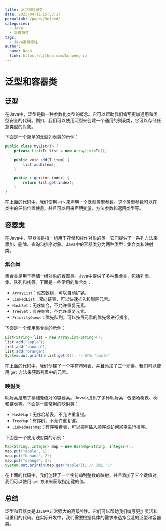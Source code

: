 ```yaml
---
title: 泛型和容器类
date: 2023-04-11 15:53:17
permalink: /pages/9e1bed/
categories:
  - Java
  - 高级特性
tags:
  - Java高级特性
author: 
  name: Noah
  link: https://github.com/kunpeng-io
---
```

# 泛型和容器类

## 泛型

在Java中，泛型是指一种参数化类型的概念。它可以帮助我们编写更加通用和类型安全的代码。例如，我们可以使用泛型来创建一个通用的列表类，它可以存储任意类型的对象。

下面是一个简单的泛型列表类的示例：

```java
public class MyList<T> {
    private List<T> list = new ArrayList<T>();

    public void add(T item) {
        list.add(item);
    }

    public T get(int index) {
        return list.get(index);
    }
}
```

在上面的代码中，我们使用 `<T>` 来声明一个泛型类型参数。这个类型参数可以在类中的任何位置使用，并且可以用来声明变量、方法参数和返回类型等。

## 容器类

在Java中，容器类是指一组用于存储和操作对象的类。它们提供了一系列方法来添加、删除、查询和排序对象。Java中的容器类分为两种类型：集合类和映射类。

### 集合类

集合类是用于存储一组对象的容器类。Java中提供了多种集合类，包括列表、集、队列和栈等。下面是一些常用的集合类：

- `ArrayList`：动态数组，可以自动扩容。
- `LinkedList`：双向链表，可以快速插入和删除元素。
- `HashSet`：无序集合，不允许重复元素。
- `TreeSet`：有序集合，不允许重复元素。
- `PriorityQueue`：优先队列，可以按照元素的优先级进行排序。

下面是一个使用集合类的示例：

```java
List<String> list = new ArrayList<String>();
list.add("apple");
list.add("banana");
list.add("orange");
System.out.println(list.get(0)); // 输出 "apple"
```

在上面的代码中，我们创建了一个字符串列表，并且添加了三个元素。我们可以使用 `get` 方法来获取列表中的元素。

### 映射类

映射类是用于存储键值对的容器类。Java中提供了多种映射类，包括哈希表、树和链表等。下面是一些常用的映射类：

- `HashMap`：无序哈希表，不允许重复键。
- `TreeMap`：有序树，不允许重复键。
- `LinkedHashMap`：有序哈希表，可以按照插入顺序或访问顺序进行排序。

下面是一个使用映射类的示例：

```java
Map<String, Integer> map = new HashMap<String, Integer>();
map.put("apple", 1);
map.put("banana", 2);
map.put("orange", 3);
System.out.println(map.get("apple")); // 输出 "1"
```

在上面的代码中，我们创建了一个字符串到整数的映射，并且添加了三个键值对。我们可以使用 `get` 方法来获取指定键的值。

## 总结

泛型和容器类是Java中非常强大的高级特性。它们可以帮助我们编写更加灵活和可重用的代码。在实际开发中，我们需要根据具体的需求来选择合适的泛型和容器类。